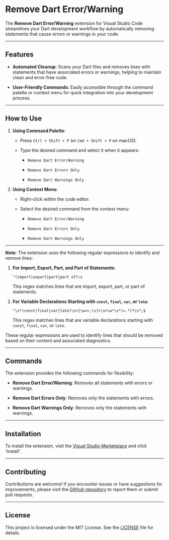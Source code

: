 # Remove Dart Error/Warning

The **Remove Dart Error/Warning** extension for Visual Studio Code streamlines your Dart development workflow by automatically removing statements that cause errors or warnings in your code.

---

## Features

- **Automated Cleanup**: Scans your Dart files and removes lines with statements that have associated errors or warnings, helping to maintain clean and error-free code.

- **User-Friendly Commands**: Easily accessible through the command palette or context menu for quick integration into your development process.

---

## How to Use

1. **Using Command Palette**:

    - Press `Ctrl + Shift + P` (or `Cmd + Shift + P` on macOS).

    - Type the desired command and select it when it appears:

        - `Remove Dart Error/Warning`

        - `Remove Dart Errors Only`

        - `Remove Dart Warnings Only`

2. **Using Context Menu**:

    - Right-click within the code editor.

    - Select the desired command from the context menu:

        - `Remove Dart Error/Warning`

        - `Remove Dart Errors Only`

        - `Remove Dart Warnings Only`

---

**Note**: The extension uses the following regular expressions to identify and remove lines:

1. **For Import, Export, Part, and Part of Statements**:

   ```regex
   ^(import|export|part|part of)\s
   ```

   This regex matches lines that are import, export, part, or part of statements.

2. **For Variable Declarations Starting with `const`, `final`, `var`, or `late`**:

   ```regex
   ^\s*(const|final|var|late)\s+[\w<>,\s]+\s+\w*\s*(=.*)?\s*;$
   ```

   This regex matches lines that are variable declarations starting with `const`, `final`, `var`, or `late`.

These regular expressions are used to identify lines that should be removed based on their content and associated diagnostics.

---

## Commands

The extension provides the following commands for flexibility:

- **Remove Dart Error/Warning**: Removes all statements with errors or warnings.

- **Remove Dart Errors Only**: Removes only the statements with errors.

- **Remove Dart Warnings Only**: Removes only the statements with warnings.

---

## Installation

To install the extension, visit the [Visual Studio Marketplace](https://marketplace.visualstudio.com/items?itemName=Stan.remove-dart-error-imports) and click 'Install'.

---

## Contributing

Contributions are welcome! If you encounter issues or have suggestions for improvements, please visit the [GitHub repository](https://github.com/stan-at-work/remove-dart-error-warning) to report them or submit pull requests.

---

## License

This project is licensed under the MIT License. See the [LICENSE](https://github.com/stan-at-work/remove-dart-error-warning/blob/master/LICENSE.md) file for details.
